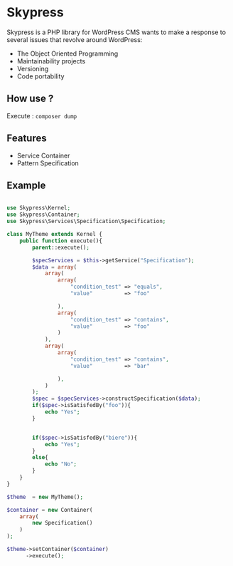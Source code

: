 # Skypress

Skypress is a PHP library for WordPress CMS wants to make a response to several issues that revolve around WordPress:

* The Object Oriented Programming
* Maintainability projects
* Versioning
* Code portability



## How use ?

Execute : `composer dump`


## Features

* Service Container
* Pattern Specification

## Example

```php

use Skypress\Kernel;
use Skypress\Container;
use Skypress\Services\Specification\Specification;

class MyTheme extends Kernel {    
    public function execute(){
        parent::execute();

        $specServices = $this->getService("Specification");
        $data = array(
            array(
                array(
                    "condition_test" => "equals",
                    "value"          => "foo"

                ),
                array(
                    "condition_test" => "contains",
                    "value"          => "foo"
                )
            ),
            array(
                array(
                    "condition_test" => "contains",
                    "value"          => "bar"

                ),
            )
        );
        $spec = $specServices->constructSpecification($data);
        if($spec->isSatisfedBy("foo")){
            echo "Yes";
        }


        if($spec->isSatisfedBy("biere")){
            echo "Yes";
        }
        else{
            echo "No";
        }
    }
}

$theme  = new MyTheme();

$container = new Container(
    array(
        new Specification()
    )
);

$theme->setContainer($container)
      ->execute();
```